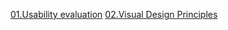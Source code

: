 
[01.Usability evaluation](src/01.Usability%20evaluation.md)
[02.Visual Design Principles](src/02.Visual%20Design%20Principles.md) 
